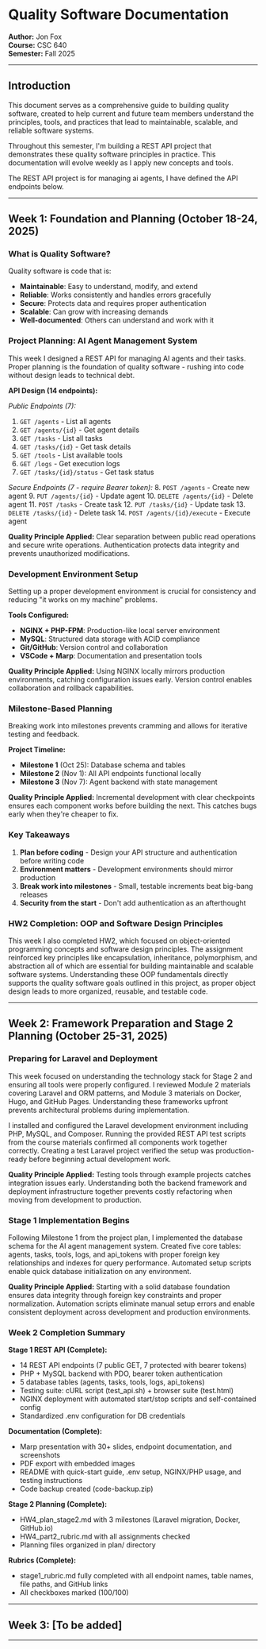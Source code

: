 # Quality Software Documentation
**Author:** Jon Fox  
**Course:** CSC 640  
**Semester:** Fall 2025

---

## Introduction

This document serves as a comprehensive guide to building quality software, created to help current and future team members understand the principles, tools, and practices that lead to maintainable, scalable, and reliable software systems.

Throughout this semester, I'm building a REST API project that demonstrates these quality software principles in practice. This documentation will evolve weekly as I apply new concepts and tools.

The REST API project is for managing ai agents, I have defined the API endpoints below.

---

## Week 1: Foundation and Planning (October 18-24, 2025)

### What is Quality Software?

Quality software is code that is:
- **Maintainable**: Easy to understand, modify, and extend
- **Reliable**: Works consistently and handles errors gracefully
- **Secure**: Protects data and requires proper authentication
- **Scalable**: Can grow with increasing demands
- **Well-documented**: Others can understand and work with it

### Project Planning: AI Agent Management System

This week I designed a REST API for managing AI agents and their tasks. Proper planning is the foundation of quality software - rushing into code without design leads to technical debt.

**API Design (14 endpoints):**

*Public Endpoints (7):*
1. `GET /agents` - List all agents
2. `GET /agents/{id}` - Get agent details
3. `GET /tasks` - List all tasks
4. `GET /tasks/{id}` - Get task details
5. `GET /tools` - List available tools
6. `GET /logs` - Get execution logs
7. `GET /tasks/{id}/status` - Get task status

*Secure Endpoints (7 - require Bearer token):*
8. `POST /agents` - Create new agent
9. `PUT /agents/{id}` - Update agent
10. `DELETE /agents/{id}` - Delete agent
11. `POST /tasks` - Create task
12. `PUT /tasks/{id}` - Update task
13. `DELETE /tasks/{id}` - Delete task
14. `POST /agents/{id}/execute` - Execute agent

**Quality Principle Applied:** Clear separation between public read operations and secure write operations. Authentication protects data integrity and prevents unauthorized modifications.

### Development Environment Setup

Setting up a proper development environment is crucial for consistency and reducing "it works on my machine" problems.

**Tools Configured:**
- **NGINX + PHP-FPM**: Production-like local server environment
- **MySQL**: Structured data storage with ACID compliance
- **Git/GitHub**: Version control and collaboration
- **VSCode + Marp**: Documentation and presentation tools

**Quality Principle Applied:** Using NGINX locally mirrors production environments, catching configuration issues early. Version control enables collaboration and rollback capabilities.

### Milestone-Based Planning

Breaking work into milestones prevents cramming and allows for iterative testing and feedback.

**Project Timeline:**
- **Milestone 1** (Oct 25): Database schema and tables
- **Milestone 2** (Nov 1): All API endpoints functional locally
- **Milestone 3** (Nov 7): Agent backend with state management

**Quality Principle Applied:** Incremental development with clear checkpoints ensures each component works before building the next. This catches bugs early when they're cheaper to fix.

### Key Takeaways

1. **Plan before coding** - Design your API structure and authentication before writing code
2. **Environment matters** - Development environments should mirror production
3. **Break work into milestones** - Small, testable increments beat big-bang releases
4. **Security from the start** - Don't add authentication as an afterthought

### HW2 Completion: OOP and Software Design Principles

This week I also completed HW2, which focused on object-oriented programming concepts and software design principles. The assignment reinforced key principles like encapsulation, inheritance, polymorphism, and abstraction all of which are essential for building maintainable and scalable software systems. Understanding these OOP fundamentals directly supports the quality software goals outlined in this project, as proper object design leads to more organized, reusable, and testable code.

---

## Week 2: Framework Preparation and Stage 2 Planning (October 25-31, 2025)

### Preparing for Laravel and Deployment

This week focused on understanding the technology stack for Stage 2 and ensuring all tools were properly configured. I reviewed Module 2 materials covering Laravel and ORM patterns, and Module 3 materials on Docker, Hugo, and GitHub Pages. Understanding these frameworks upfront prevents architectural problems during implementation.

I installed and configured the Laravel development environment including PHP, MySQL, and Composer. Running the provided REST API test scripts from the course materials confirmed all components work together correctly. Creating a test Laravel project verified the setup was production-ready before beginning actual development work.

**Quality Principle Applied:** Testing tools through example projects catches integration issues early. Understanding both the backend framework and deployment infrastructure together prevents costly refactoring when moving from development to production.

### Stage 1 Implementation Begins

Following Milestone 1 from the project plan, I implemented the database schema for the AI agent management system. Created five core tables: agents, tasks, tools, logs, and api_tokens with proper foreign key relationships and indexes for query performance. Automated setup scripts enable quick database initialization on any environment.

**Quality Principle Applied:** Starting with a solid database foundation ensures data integrity through foreign key constraints and proper normalization. Automation scripts eliminate manual setup errors and enable consistent deployment across development and production environments.

### Week 2 Completion Summary

**Stage 1 REST API (Complete):**
- 14 REST API endpoints (7 public GET, 7 protected with bearer tokens)
- PHP + MySQL backend with PDO, bearer token authentication
- 5 database tables (agents, tasks, tools, logs, api_tokens)
- Testing suite: cURL script (test_api.sh) + browser suite (test.html)
- NGINX deployment with automated start/stop scripts and self-contained config
- Standardized .env configuration for DB credentials

**Documentation (Complete):**
- Marp presentation with 30+ slides, endpoint documentation, and screenshots
- PDF export with embedded images
- README with quick-start guide, .env setup, NGINX/PHP usage, and testing instructions
- Code backup created (code-backup.zip)

**Stage 2 Planning (Complete):**
- HW4_plan_stage2.md with 3 milestones (Laravel migration, Docker, GitHub.io)
- HW4_part2_rubric.md with all assignments checked
- Planning files organized in plan/ directory

**Rubrics (Complete):**
- stage1_rubric.md fully completed with all endpoint names, table names, file paths, and GitHub links
- All checkboxes marked (100/100)

---

## Week 3: [To be added]

---